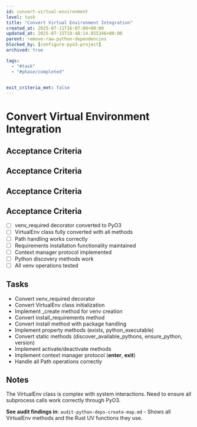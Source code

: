 ```yaml
---
id: convert-virtual-environment
level: task
title: "Convert Virtual Environment Integration"
created_at: 2025-07-11T16:07:00+00:00
updated_at: 2025-07-15T19:48:14.855346+00:00
parent: remove-raw-python-dependencies
blocked_by: [configure-pyo3-project]
archived: true

tags:
  - "#task"
  - "#phase/completed"


exit_criteria_met: false
---
```


# Convert Virtual Environment Integration

## Acceptance Criteria

## Acceptance Criteria

## Acceptance Criteria

## Acceptance Criteria

- [ ] venv_required decorator converted to PyO3
- [ ] VirtualEnv class fully converted with all methods
- [ ] Path handling works correctly
- [ ] Requirements installation functionality maintained
- [ ] Context manager protocol implemented
- [ ] Python discovery methods work
- [ ] All venv operations tested

## Tasks

- Convert venv_required decorator
- Convert VirtualEnv class initialization
- Implement _create method for venv creation
- Convert install_requirements method
- Convert install method with package handling
- Implement property methods (exists, python_executable)
- Convert static methods (discover_available_pythons, ensure_python, version)
- Implement activate/deactivate methods
- Implement context manager protocol (__enter__, __exit__)
- Handle all Path operations correctly

## Notes

The VirtualEnv class is complex with system interactions. Need to ensure all subprocess calls work correctly through PyO3.

**See audit findings in**: `audit-python-deps-create-map.md` - Shows all VirtualEnv methods and the Rust UV functions they use.

